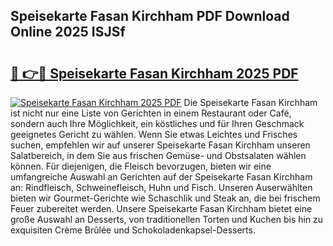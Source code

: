 ## Speisekarte Fasan Kirchham PDF Download Online 2025 ISJSf

# <h2><a href="http://gccgzqt.nevu.top/?p=Speisekarte+Fasan+Kirchham">🔗 👉🔴 Speisekarte Fasan Kirchham 2025 PDF</a></h2>

[![Speisekarte Fasan Kirchham 2025 PDF](https://i.imgur.com/dBaPXMq.png)](http://gccgzqt.nevu.top/?p=Speisekarte+Fasan+Kirchham)
Die Speisekarte Fasan Kirchham ist nicht nur eine Liste von Gerichten in einem Restaurant oder Café, sondern auch Ihre Möglichkeit, ein köstliches und für Ihren Geschmack geeignetes Gericht zu wählen. Wenn Sie etwas Leichtes und Frisches suchen, empfehlen wir auf unserer Speisekarte Fasan Kirchham unseren Salatbereich, in dem Sie aus frischen Gemüse- und Obstsalaten wählen können. Für diejenigen, die Fleisch bevorzugen, bieten wir eine umfangreiche Auswahl an Gerichten auf der Speisekarte Fasan Kirchham an: Rindfleisch, Schweinefleisch, Huhn und Fisch. Unseren Auserwählten bieten wir Gourmet-Gerichte wie Schaschlik und Steak an, die bei frischem Feuer zubereitet werden. Unsere Speisekarte Fasan Kirchham bietet eine große Auswahl an Desserts, von traditionellen Torten und Kuchen bis hin zu exquisiten Crème Brûlée und Schokoladenkapsel-Desserts.
